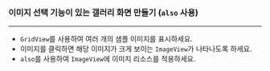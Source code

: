 ### **이미지 선택 기능이 있는 갤러리 화면 만들기 (`also` 사용)**  

---

- `GridView`를 사용하여 여러 개의 샘플 이미지를 표시하세요.
- 이미지를 클릭하면 해당 이미지가 크게 보이는 `ImageView`가 나타나도록 하세요.
- `also`를 사용하여 `ImageView`에 이미지 리소스를 적용하세요.
